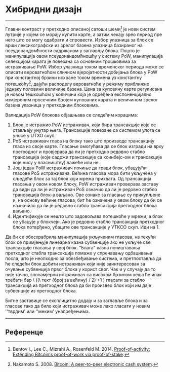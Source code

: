 # Хибридни дизајн 

---

Главни контраст у претходно описаној сатоши шеми[^1] је нови систем лутрије у којем се морају купити карте, а затим чекају зрео период пре него што се могу одабрати и спровести. Избор улазница за блок се врши лексикографски из зрелог базена улазница базираног на псеудонандомћности садржаном у заглављу блока. Пошто је манипулација овом псеудонандомћношћу у систему PoW, манипулација селекцијом карата је повезана са основним трошковима за истраживање PoW. Избор улазница током временског периода може се описати вероватноћом сличном вјеројатности добијања блока у PoW при константној брзини исхране током времена уз константну потешкоћу[^2], дајући расподелу вероватноће у режиму приближно једнаку половини величине базена. Цена за куповину карте регулисана је новом тешкошћом у количини која је одређена експоненцијално измјереним просечним бројем купованих карата и величином зрелог базена улазница у претходним блоковима.

Валидација PoW блокова објашњава се следећим корацима:

1. Блок је истражио PoW истраживач, који бира трансакције које се стављају унутар њега. Трансакције повезане са системом улога се уносе у UTXO скуп.
2. PoS истраживач гласа на блоку тако што производе трансакцију гласа из своје карте. Гласање омогућава да се блок изгради на врху претходног и провјерава да ли је претходно редовно стабло трансакција (које садржи трансакције са коинбејс-ом и трансакције које нису у власништву) важеће или не.
3. Још један PoW истраживач почиње да гради блок, убацујући гласове PoS истраживача. Већина гласова мора бити укључена у сљедећи блок за тај блок који мрежа прихвата. Од трансакција гласања у овом новом блоку, PoW истраживач проверава заставу да види да ли је истраживач PoS означио да ли је редовно стабло трансакција блок-а ваљано. Ове ознаке за гласање су прикупљене и, на основу већине гласова, бит ће означена у овом блоку да би се назначило да ли је редовно стабло трансакција претходног блока ваљано.
4. Идентификује се нешто што задовољава потешкоће у мрежи, а блок се убацује у блокчејн. Ако је редовно стабло трансакција претходног блока потврђено, убаците ове трансакције у УТКСО скуп. Иди на 1.

Да би се обесхрабрила манипулација укљученим гласова, на текући блок се примјењује линеарна казна субвенције ако не укључе све трансакције гласања у свој блок. "Блага" казна поништавања претходног стабла трансакција помаже у спречавању одбацивања посла, што је неопходно за обезбеђивање система, и претпоставља да ће следећи блок добити истраживач који није заинтересован за очување субвенција првог блока у корист свог. Чак и у случају да то није тачно, злонамјерни истраживач са високом брзином хеша ће ипак требати бар \ ((\ тект {број за већину} / 2) +1 \) гласати за стабло трансакција из претходног блока да би произвео блок који им даје субвенције из претходног блока.

Битне заставице се експлицитно додају и за заглавље блока и за гласове тако да било који истраживач може лако гласати у новим ''тврдим' или ''меким' унапређењима.

---

## <i class="fa fa-book"></i> Референце 

[^1]: Bentov I., Lee C., Mizrahi A., Rosenfeld M. 2014. [Proof-of-activity: Extending Bitcoin's proof-of-work via proof-of-stake](https://decred.org/research/bentov2014.pdf).
[^2]: Nakamoto S. 2008. [Bitcoin: A peer-to-peer electronic cash system](https://decred.org/research/nakamoto2008.pdf).
